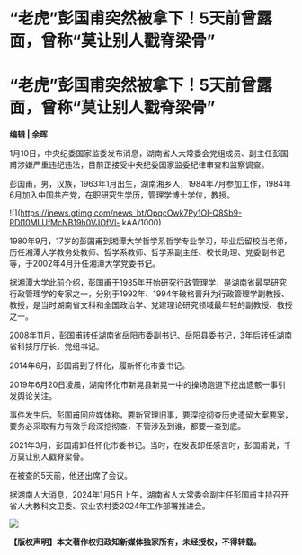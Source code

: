 # “老虎”彭国甫突然被拿下！5天前曾露面，曾称“莫让别人戳脊梁骨”

# “老虎”彭国甫突然被拿下！5天前曾露面，曾称“莫让别人戳脊梁骨”

**编辑 | 余晖**

1月10日，中央纪委国家监委发布消息，湖南省人大常委会党组成员、副主任彭国甫涉嫌严重违纪违法，目前正接受中央纪委国家监委纪律审查和监察调查。

彭国甫，男，汉族，1963年1月出生，湖南湘乡人，1984年7月参加工作，1984年6月加入中国共产党，在职研究生学历，管理学博士学位，教授。

![](https://inews.gtimg.com/news_bt/OpqcOwk7Py1OI-Q8Sb9-PDl10MLUfMcNB19h0VJOfVl-
kAA/1000)

1980年9月，17岁的彭国甫到湘潭大学哲学系哲学专业学习，毕业后留校当老师，历任湘潭大学教务处教师、哲学系教师、哲学系副主任、校长助理、党委副书记等，于2002年4月升任湘潭大学党委书记。

据湘潭大学此前介绍，彭国甫于1985年开始研究行政管理学，是湖南省最早研究行政管理学的专家之一，分别于1992年、1994年破格晋升为行政管理学副教授、教授，是当时湖南省文科和全国政治学、党建理论研究领域最年轻的副教授、教授之一。

2008年11月，彭国甫转任湖南省岳阳市委副书记、岳阳县委书记，3年后转任湖南省科技厅厅长、党组书记。

2014年6月，彭国甫到了怀化，履新怀化市委书记。

2019年6月20日凌晨，湖南怀化市新晃县新晃一中的操场跑道下挖出遗骸一事引发舆论关注。

事件发生后，彭国甫回应媒体称，要新官理旧事，要深挖彻查历史遗留大案要案，要务必采取有力有效手段深挖彻查，不管涉及到谁，都要一查到底。

2021年3月，彭国甫卸任怀化市委书记。当时，在发表卸任感言时，彭国甫说，千万莫让别人戳脊梁骨。

在被查的5天前，他还出席了会议。

据湖南人大消息，2024年1月5日上午，湖南省人大常委会副主任彭国甫主持召开省人大教科文卫委、农业农村委2024年工作部署推进会。

![](https://inews.gtimg.com/news_bt/OSxA1BhyojEXN2ZPXxRPfRUM0at9z1scSvxnxF5zzWk20AA/1000)

**【版权声明】本文著作权归政知新媒体独家所有，未经授权，不得转载。**


